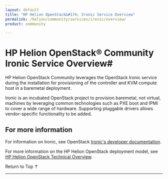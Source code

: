 ```yaml
---
layout: default
title: "HP Helion OpenStack&#174; Ironic Service Overview"
permalink: /helion/community/services/ironic/overview/
product: community

---
```

<!--PUBLISHED-->

<script>

function PageRefresh {
onLoad="window.refresh"
}

PageRefresh();

</script>

<!--
<p style="font-size: small;"> <a href="/helion/openstack/services/dns/overview/">&#9664; PREV</a> | <a href="/helion/openstack/services/overview/">&#9650; UP</a> | <a href="/helion/openstack/services/compute/overview/"> NEXT &#9654</a> </p>
-->
# HP Helion OpenStack&reg; Community Ironic Service Overview#

HP Helion OpenStack Community leverages the OpenStack Ironic service during the installation for provisioning of the controller and KVM compute host in a baremetal deployment.

Ironic is an incubated OpenStack project to provision baremetal, not virtual, machines by leveraging common technologies such as PXE boot and IPMI to cover a wide range of hardware. Supporting pluggable drivers allows vendor-specific functionality to be added.

## For more information ##

For information on Ironic, see OpenStack [Ironic's developer documentation](http://docs.openstack.org/developer/ironic/).

For more information on the HP Helion OpenStack deployment model, see [HP Helion OpenStack Technical Overview](/helion/openstack/technical-overview/).

 <a href="#top" style="padding:14px 0px 14px 0px; text-decoration: none;"> Return to Top &#8593; </a>

----
